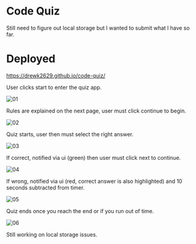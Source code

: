 # Code Quiz

Still need to figure out local storage but I wanted to submit what I have so far.

# Deployed

https://drewk2629.github.io/code-quiz/

User clicks start to enter the quiz app.


![01](https://user-images.githubusercontent.com/94206317/152258222-728a9e9b-a80b-4acc-97fb-0041b5a39df6.png)


Rules are explained on the next page, user must click continue to begin.


![02](https://user-images.githubusercontent.com/94206317/152258231-f7d2ad8f-59f0-4c25-ae18-92b8dc479938.png)


Quiz starts, user then must select the right answer.


![03](https://user-images.githubusercontent.com/94206317/152258239-312065b9-5daf-4b42-9bcc-8181c98f1582.png)


If correct, notified via ui (green) then user must click next to continue.


![04](https://user-images.githubusercontent.com/94206317/152258245-6673778f-6784-46b5-8e70-d02d6170e8e8.png)


If wrong, notified via ui (red, correct answer is also highlighted) and 10 seconds subtracted from timer.


![05](https://user-images.githubusercontent.com/94206317/152258252-b0cc2a78-3442-4e6a-b7fb-e5e9e0667c9f.png)


Quiz ends once you reach the end or if you run out of time.


![06](https://user-images.githubusercontent.com/94206317/152258254-6d5dca2e-3ecb-4e23-b816-05f17eaca03a.png)


Still working on local storage issues.

